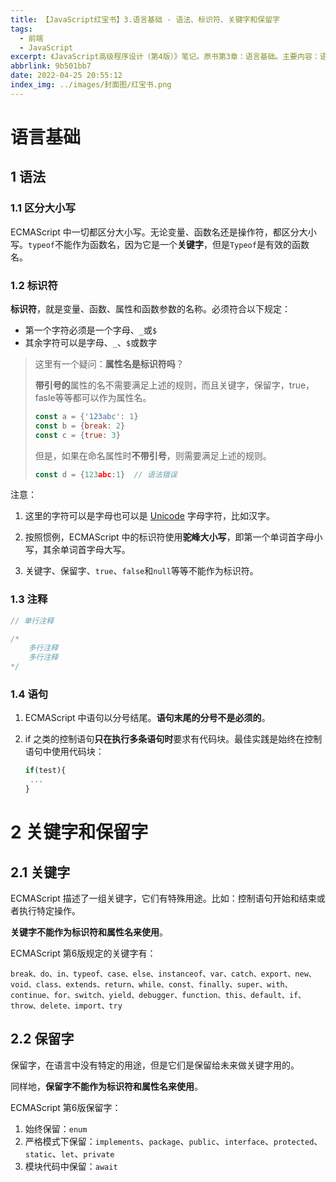 ```yaml
---
title: 【JavaScript红宝书】3.语言基础 - 语法、标识符、关键字和保留字
tags:
  - 前端
  - JavaScript
excerpt: 《JavaScript高级程序设计（第4版）》笔记。原书第3章：语言基础。主要内容：语法、标识符、关键字和保留字。
abbrlink: 9b501bb7
date: 2022-04-25 20:55:12
index_img: ../images/封面图/红宝书.png
---
```


# 语言基础

## 1 语法

### 1.1 区分大小写

ECMAScript 中一切都区分大小写。无论变量、函数名还是操作符，都区分大小写。`typeof`不能作为函数名，因为它是一个**关键字**，但是`Typeof`是有效的函数名。

### 1.2 标识符

**标识符**，就是变量、函数、属性和函数参数的名称。必须符合以下规定：

* 第一个字符必须是一个字母、`_`或`$`
* 其余字符可以是字母、`_`、`$`或数字

> 这里有一个疑问：**属性名是标识符吗**？
>
> **带引号的**属性的名不需要满足上述的规则，而且关键字，保留字，true，fasle等等都可以作为属性名。
>
> ```javascript
> const a = {'123abc': 1}
> const b = {break: 2}
> const c = {true: 3}
> ```
>
> 但是，如果在命名属性时**不带引号**，则需要满足上述的规则。
>
> ```javascript
> const d = {123abc:1} 	// 语法错误
> ```
>
> 

注意：

1. 这里的字符可以是字母也可以是 [Unicode](https://developer.mozilla.org/zh-CN/docs/Glossary/Unicode) 字母字符，比如汉字。

2. 按照惯例，ECMAScript 中的标识符使用**驼峰大小写**，即第一个单词首字母小写，其余单词首字母大写。
3. 关键字、保留字、`true`、`false`和`null`等等不能作为标识符。

### 1.3 注释

```javascript
// 单行注释

/*
	多行注释
	多行注释
*/
```

### 1.4 语句

1. ECMAScript 中语句以分号结尾。**语句末尾的分号不是必须的**。

2. if 之类的控制语句**只在执行多条语句时**要求有代码块。最佳实践是始终在控制语句中使用代码块：

   ```javascript
   if(test){
   	...
   }
   ```

# 2 关键字和保留字

## 2.1 关键字

ECMAScript 描述了一组关键字，它们有特殊用途。比如：控制语句开始和结束或者执行特定操作。

**关键字不能作为标识符和属性名来使用**。

ECMAScript 第6版规定的关键字有：

```
break、do、in、typeof、case、else、instanceof、var、catch、export、new、void、class、extends、return、while、const、finally、super、with、continue、for、switch、yield、debugger、function、this、default、if、throw、delete、import、try
```

## 2.2 保留字

保留字，在语言中没有特定的用途，但是它们是保留给未来做关键字用的。

同样地，**保留字不能作为标识符和属性名来使用**。

ECMAScript 第6版保留字：

1. 始终保留：`enum`
2. 严格模式下保留：`implements`、`package`、`public`、`interface`、`protected`、`static`、`let`、`private`
3. 模块代码中保留：`await`
